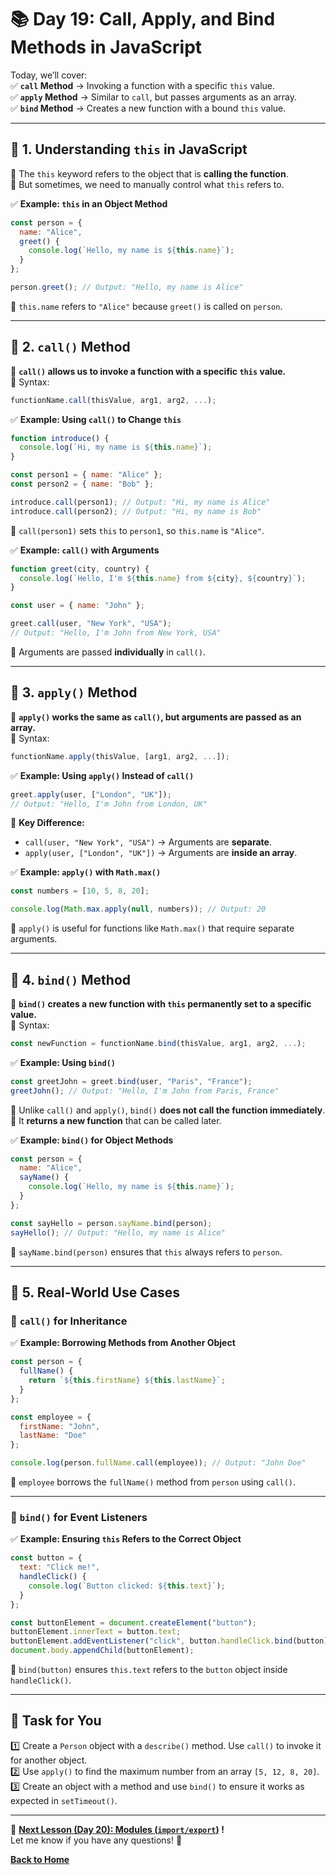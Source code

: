 # **📚 Day 19: Call, Apply, and Bind Methods in JavaScript**  

Today, we’ll cover:  
✅ **`call` Method** → Invoking a function with a specific `this` value.  
✅ **`apply` Method** → Similar to `call`, but passes arguments as an array.  
✅ **`bind` Method** → Creates a new function with a bound `this` value.  

---

## **🔹 1. Understanding `this` in JavaScript**  
📌 The `this` keyword refers to the object that is **calling the function**.  
📌 But sometimes, we need to manually control what `this` refers to.  

✅ **Example: `this` in an Object Method**  
```js
const person = {
  name: "Alice",
  greet() {
    console.log(`Hello, my name is ${this.name}`);
  }
};

person.greet(); // Output: "Hello, my name is Alice"
```
🔹 `this.name` refers to `"Alice"` because `greet()` is called on `person`.  

---

## **🔹 2. `call()` Method**  
📌 **`call()` allows us to invoke a function with a specific `this` value.**  
📌 Syntax:  
```js
functionName.call(thisValue, arg1, arg2, ...);
```

✅ **Example: Using `call()` to Change `this`**  
```js
function introduce() {
  console.log(`Hi, my name is ${this.name}`);
}

const person1 = { name: "Alice" };
const person2 = { name: "Bob" };

introduce.call(person1); // Output: "Hi, my name is Alice"
introduce.call(person2); // Output: "Hi, my name is Bob"
```
🔹 `call(person1)` sets `this` to `person1`, so `this.name` is `"Alice"`.  

✅ **Example: `call()` with Arguments**  
```js
function greet(city, country) {
  console.log(`Hello, I'm ${this.name} from ${city}, ${country}`);
}

const user = { name: "John" };

greet.call(user, "New York", "USA"); 
// Output: "Hello, I'm John from New York, USA"
```
🔹 Arguments are passed **individually** in `call()`.  

---

## **🔹 3. `apply()` Method**  
📌 **`apply()` works the same as `call()`, but arguments are passed as an array.**  
📌 Syntax:  
```js
functionName.apply(thisValue, [arg1, arg2, ...]);
```

✅ **Example: Using `apply()` Instead of `call()`**  
```js
greet.apply(user, ["London", "UK"]); 
// Output: "Hello, I'm John from London, UK"
```
🔹 **Key Difference:**  
- `call(user, "New York", "USA")` → Arguments are **separate**.  
- `apply(user, ["London", "UK"])` → Arguments are **inside an array**.  

✅ **Example: `apply()` with `Math.max()`**  
```js
const numbers = [10, 5, 8, 20];

console.log(Math.max.apply(null, numbers)); // Output: 20
```
🔹 `apply()` is useful for functions like `Math.max()` that require separate arguments.  

---

## **🔹 4. `bind()` Method**  
📌 **`bind()` creates a new function with `this` permanently set to a specific value.**  
📌 Syntax:  
```js
const newFunction = functionName.bind(thisValue, arg1, arg2, ...);
```

✅ **Example: Using `bind()`**  
```js
const greetJohn = greet.bind(user, "Paris", "France");
greetJohn(); // Output: "Hello, I'm John from Paris, France"
```
🔹 Unlike `call()` and `apply()`, `bind()` **does not call the function immediately**.  
🔹 It **returns a new function** that can be called later.  

✅ **Example: `bind()` for Object Methods**  
```js
const person = {
  name: "Alice",
  sayName() {
    console.log(`Hello, my name is ${this.name}`);
  }
};

const sayHello = person.sayName.bind(person);
sayHello(); // Output: "Hello, my name is Alice"
```
🔹 `sayName.bind(person)` ensures that `this` always refers to `person`.  

---

## **🔹 5. Real-World Use Cases**  

### **🔹 `call()` for Inheritance**
✅ **Example: Borrowing Methods from Another Object**
```js
const person = {
  fullName() {
    return `${this.firstName} ${this.lastName}`;
  }
};

const employee = {
  firstName: "John",
  lastName: "Doe"
};

console.log(person.fullName.call(employee)); // Output: "John Doe"
```
🔹 `employee` borrows the `fullName()` method from `person` using `call()`.  

---

### **🔹 `bind()` for Event Listeners**
✅ **Example: Ensuring `this` Refers to the Correct Object**
```js
const button = {
  text: "Click me!",
  handleClick() {
    console.log(`Button clicked: ${this.text}`);
  }
};

const buttonElement = document.createElement("button");
buttonElement.innerText = button.text;
buttonElement.addEventListener("click", button.handleClick.bind(button));
document.body.appendChild(buttonElement);
```
🔹 `bind(button)` ensures `this.text` refers to the `button` object inside `handleClick()`.  

---

## **📝 Task for You**  
1️⃣ Create a `Person` object with a `describe()` method. Use `call()` to invoke it for another object.  
2️⃣ Use `apply()` to find the maximum number from an array `[5, 12, 8, 20]`.  
3️⃣ Create an object with a method and use `bind()` to ensure it works as expected in `setTimeout()`.  

---

🎯 **[Next Lesson (Day 20): Modules (`import/export`)](../day_20/README.md) !**  
Let me know if you have any questions! 🚀

[**Back to Home**](../../../)